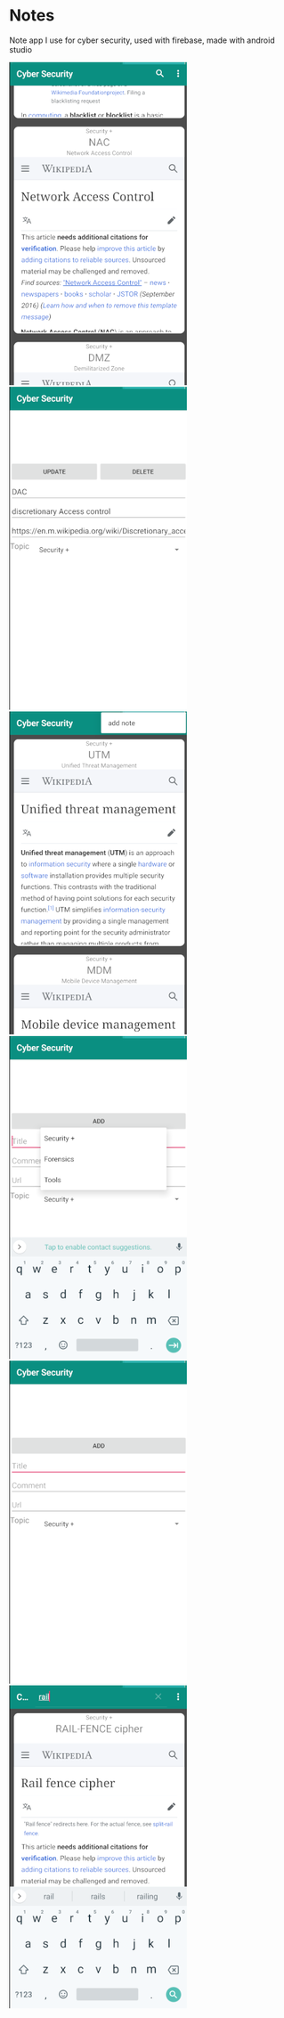 # Notes
Note app I use for cyber security, used with firebase, made with android studio

<img src = "screenshots/Screen Shot 2020-02-10 at 11.05.41 PM.png"/>
<img src = "screenshots/Screen Shot 2020-02-10 at 11.06.17 PM.png"/>
<img src = "screenshots/Screen Shot 2020-02-10 at 11.06.53 PM.png"/>
<img src = "screenshots/Screen Shot 2020-02-10 at 11.07.23 PM.png"/>
<img src = "screenshots/Screen Shot 2020-02-10 at 11.07.42 PM.png"/>
<img src = "screenshots/Screen Shot 2020-02-10 at 11.08.14 PM.png"/>
